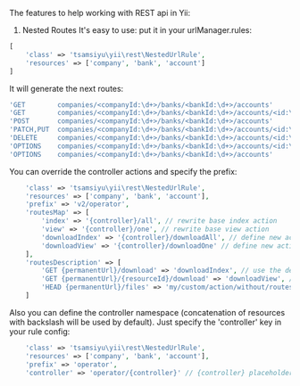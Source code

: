 The features to help working with REST api in Yii:

1) Nested Routes
It's easy to use:
put it in your urlManager.rules:

```php
[
    'class' => 'tsamsiyu\yii\rest\NestedUrlRule',
    'resources' => ['company', 'bank', 'account']
]
```

It will generate the next routes:

```php
'GET        companies/<companyId:\d+>/banks/<bankId:\d+>/accounts'          => 'company/bank/account/index',
'GET        companies/<companyId:\d+>/banks/<bankId:\d+>/accounts/<id:\d+>' => 'company/bank/account/view',
'POST       companies/<companyId:\d+>/banks/<bankId:\d+>/accounts'          => 'company/bank/account/create',
'PATCH,PUT  companies/<companyId:\d+>/banks/<bankId:\d+>/accounts/<id:\d+>' => 'company/bank/account/update',
'DELETE     companies/<companyId:\d+>/banks/<bankId:\d+>/accounts/<id:\d+>' => 'company/bank/account/delete',
'OPTIONS    companies/<companyId:\d+>/banks/<bankId:\d+>/accounts/<id:\d+>' => 'company/bank/account/options',
'OPTIONS    companies/<companyId:\d+>/banks/<bankId:\d+>/accounts'          => 'company/bank/account/options',
```

You can override the controller actions and specify the prefix:

```php
    'class' => 'tsamsiyu\yii\rest\NestedUrlRule',
    'resources' => ['company', 'bank', 'account'],
    'prefix' => 'v2/operator',
    'routesMap' => [
        'index' => '{controller}/all', // rewrite base index action
        'view' => '{controller}/one', // rewrite base view action
        'downloadIndex' => '{controller}/downloadAll', // define new action
        'downloadView' => '{controller}/downloadOne' // define new action
    ],
    'routesDescription' => [
        'GET {permanentUrl}/download' => 'downloadIndex', // use the defined action
        'GET {permanentUrl}/{resourceId}/download' => 'downloadView', // use the defined action
        'HEAD {permanentUrl}/files' => 'my/custom/action/without/routes/map', // use the non previously defined action
    ]
```

Also you can define the controller namespace (concatenation of resources with backslash will be used by default).
Just specify the 'controller' key in your rule config:

```php
    'class' => 'tsamsiyu\yii\rest\NestedUrlRule',
    'resources' => ['company', 'bank', 'account'],
    'prefix' => 'operator',
    'controller' => 'operator/{controller}' // {controller} placeholder is "company/bank/account"
```